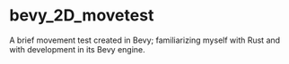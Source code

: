 # bevy_2D_movetest
A brief movement test created in Bevy; familiarizing myself with Rust and with development in its Bevy engine.
